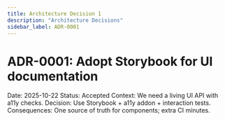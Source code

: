 ```yaml
---
title: Architecture Decision 1
description: "Architecture Decisions"
sidebar_label: ADR-0001
---
```

# ADR-0001: Adopt Storybook for UI documentation
Date: 2025-10-22
Status: Accepted
Context: We need a living UI API with a11y checks.
Decision: Use Storybook + a11y addon + interaction tests.
Consequences: One source of truth for components; extra CI minutes.
